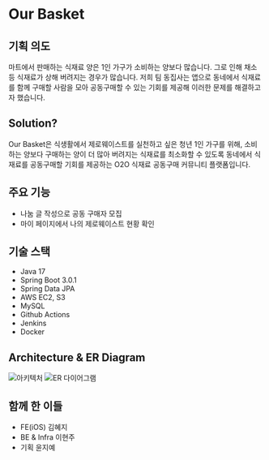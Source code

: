 # Our Basket 
## 기획 의도

마트에서 판매하는 식재료 양은 1인 가구가 소비하는 양보다 많습니다. 그로 인해 채소 등 식재료가 상해 버려지는 경우가 많습니다. 저희 팀 동집사는 앱으로 동네에서 식재료를 함께 구매할 사람을 모아 공동구매할 수 있는 기회를 제공해 이러한 문제를 해결하고자 했습니다.

## Solution?

Our Basket은 식생활에서 제로웨이스트를 실천하고 싶은 청년 1인 가구를 위해, 소비하는 양보다 구매하는 양이 더 많아 버려지는 식재료를 최소화할 수 있도록 동네에서 식재료를 공동구매할 기회를 제공하는 O2O 식재료 공동구매 커뮤니티 플랫폼입니다.

## 주요 기능
- 나눔 글 작성으로 공동 구매자 모집
- 마이 페이지에서 나의 제로웨이스트 현황 확인

## 기술 스택
- Java 17
- Spring Boot 3.0.1
- Spring Data JPA
- AWS EC2, S3
- MySQL
- Github Actions
- Jenkins
- Docker

## Architecture & ER Diagram

![아키텍처](https://github.com/user-attachments/assets/4343f046-d984-4af2-8271-9fe42f44c651)
![ER 다이어그램](https://github.com/user-attachments/assets/71182ca2-fbdb-4c9e-baa7-7b2c037a0dcd)


## 함께 한 이들
- FE(iOS) 김혜지
- BE & Infra 이현주
- 기획 윤지예
